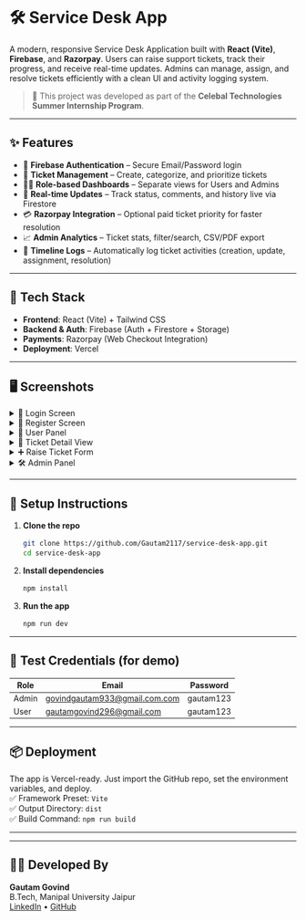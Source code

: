 # 🛠️ Service Desk App

A modern, responsive Service Desk Application built with **React (Vite)**, **Firebase**, and **Razorpay**. Users can raise support tickets, track their progress, and receive real-time updates. Admins can manage, assign, and resolve tickets efficiently with a clean UI and activity logging system.

> 🚀 This project was developed as part of the **Celebal Technologies Summer Internship Program**.

---

## ✨ Features

- 🔐 **Firebase Authentication** – Secure Email/Password login
- 🎫 **Ticket Management** – Create, categorize, and prioritize tickets
- 🧑‍💻 **Role-based Dashboards** – Separate views for Users and Admins
- 🧩 **Real-time Updates** – Track status, comments, and history live via Firestore
- 💳 **Razorpay Integration** – Optional paid ticket priority for faster resolution
- 📈 **Admin Analytics** – Ticket stats, filter/search, CSV/PDF export
- 📄 **Timeline Logs** – Automatically log ticket activities (creation, update, assignment, resolution)

---

## 🚀 Tech Stack

- **Frontend**: React (Vite) + Tailwind CSS
- **Backend & Auth**: Firebase (Auth + Firestore + Storage)
- **Payments**: Razorpay (Web Checkout Integration)
- **Deployment**: Vercel

---

## 🖥️ Screenshots

<details>
  <summary>🔐 Login Screen</summary>
  <img src="https://raw.githubusercontent.com/Gautam2117/service-desk-app/refs/heads/master/Login.png" width="500"/>
</details>

<details>
  <summary>📝 Register Screen</summary>
  <img src="https://raw.githubusercontent.com/Gautam2117/service-desk-app/refs/heads/master/Register.png" width="500"/>
</details>

<details>
  <summary>👤 User Panel</summary>
  <img src="https://github.com/Gautam2117/service-desk-app/blob/master/User_Panel.png" width="500"/>
</details>

<details>
  <summary>🎫 Ticket Detail View</summary>
  <img src="https://github.com/Gautam2117/service-desk-app/blob/master/Ticket_Detail.png" width="500"/>
</details>

<details>
  <summary>➕ Raise Ticket Form</summary>
  <img src="https://github.com/Gautam2117/service-desk-app/blob/master/Raise_Ticket.png" width="500"/>
</details>

<details>
  <summary>🛠️ Admin Panel</summary>
  <img src="https://github.com/Gautam2117/service-desk-app/blob/master/Admin_Panel.png" width="500"/>
</details>

---

## 🔧 Setup Instructions

1. **Clone the repo**
   ```bash
   git clone https://github.com/Gautam2117/service-desk-app.git
   cd service-desk-app
   ```

2. **Install dependencies**
   ```bash
   npm install
   ```

3. **Run the app**
   ```bash
   npm run dev
   ```

---

## 🧪 Test Credentials (for demo)

| Role  | Email                             | Password      |
|-------|-----------------------------------|---------------|
| Admin | govindgautam933@gmail.com.com     | gautam123     |
| User  | gautamgovind296@gmail.com         | gautam123     |

---

## 📦 Deployment

The app is Vercel-ready. Just import the GitHub repo, set the environment variables, and deploy.  
✅ Framework Preset: `Vite`  
✅ Output Directory: `dist`  
✅ Build Command: `npm run build`

---

---

## 👨‍💻 Developed By

**Gautam Govind**  
B.Tech, Manipal University Jaipur  
[LinkedIn](https://www.linkedin.com/in/gautamg01) • [GitHub](https://github.com/Gautam2117)
